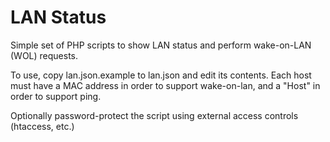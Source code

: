 LAN Status
==========

Simple set of PHP scripts to show LAN status and perform wake-on-LAN (WOL) requests.

To use, copy lan.json.example to lan.json and edit its contents. Each host must have a MAC address in order to support wake-on-lan, and a "Host" in order to support ping.

Optionally password-protect the script using external access controls (htaccess, etc.)
